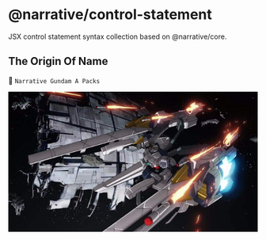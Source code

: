 # @narrative/control-statement

JSX control statement syntax collection based on @narrative/core.

## The Origin Of Name

🤖 `Narrative Gundam A Packs`

<img src="../../public/images/narrative-gundam-a-pack.jpg" alt="Narrative Gundam A Packs">
